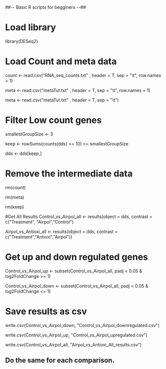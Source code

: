 ##-- Basic R scripts for begginers --##


# Load library
library(DESeq2)

# Load Count and meta data
count <- read.csv("RNA_seq_counts.txt" , header = T, sep = "\t", row.names = 1)

meta <- read.csv("metaTut.txt" , header = T, sep = "\t", row.names = 1)

meta <- read.csv("metaTut.txt" , header = T, sep = "\t")

# Filter Low count genes
smallestGroupSize <- 3

keep <- rowSums(counts(dds) >= 10) >= smallestGroupSize

dds <- dds[keep,]

# Remove the intermediate data
rm(count)

rm(meta)

rm(keep)

#Get All Results
Control_vs_Airpol_all <- results(object = dds, contrast = c("Treatment", "Airpol","Control")

Airpol_vs_Antioxi_all <- results(object = dds, contrast = c("Treatment","Antioxi","Airpol"))


# Get up and down regulated genes
Control_vs_Airpol_up <- subset(Control_vs_Airpol_all, padj < 0.05 & log2FoldChange >= 1)

Control_vs_Airpol_down <- subset(Control_vs_Airpol_all, padj < 0.05 & log2FoldChange <= 1)

# Save results as csv
write.csv(Control_vs_Airpol_down, "Control_vs_Airpol_downregulated.csv")

write.csv(Control_vs_Airpol_up, "Control_vs_Airpol_upregulated.csv")

write.csv(Control_vs_Airpol_all, "Airpol_vs_Antioxi_All_results.csv")

## Do the same for each comparison.
